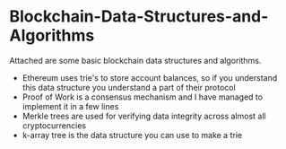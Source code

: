 # Blockchain-Data-Structures-and-Algorithms

Attached are some basic blockchain data structures and algorithms.

* Ethereum uses trie's to store account balances, so if you understand this data structure you understand a part of their protocol
* Proof of Work is a consensus mechanism and I have managed to implement it in a few lines
* Merkle trees are used for verifying data integrity across almost all cryptocurrencies
* k-array tree is the data structure you can use to make a trie
